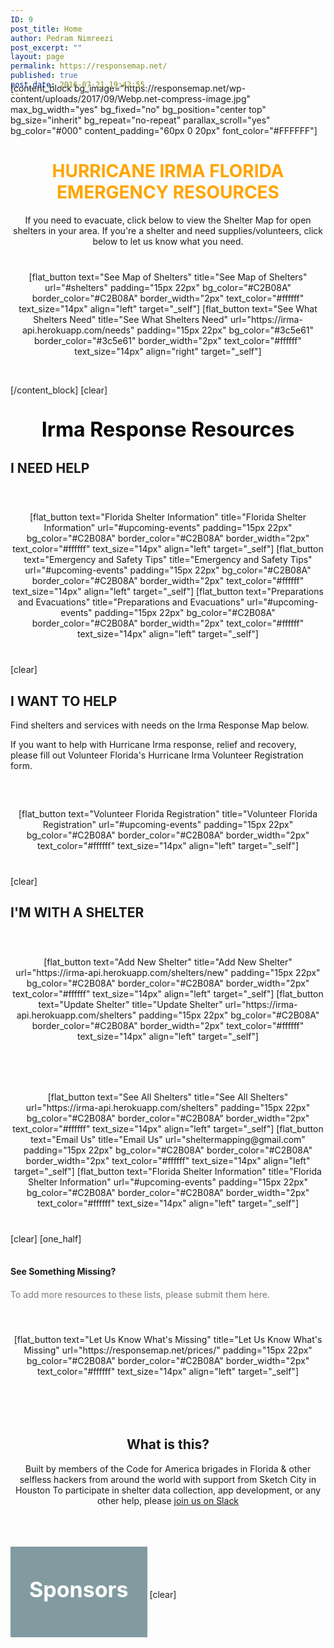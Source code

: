 ```yaml
---
ID: 9
post_title: Home
author: Pedram Nimreezi
post_excerpt: ""
layout: page
permalink: https://responsemap.net/
published: true
post_date: 2016-07-21 19:42:55
---
```

<div style="margin-top: -40px;"></div>
[content_block bg_image="https://responsemap.net/wp-content/uploads/2017/09/Webp.net-compress-image.jpg" max_bg_width="yes" bg_fixed="no" bg_position="center top" bg_size="inherit" bg_repeat="no-repeat" parallax_scroll="yes" bg_color="#000" content_padding="60px 0 20px" font_color="#FFFFFF"]
<div style="text-align: center;">
<h1 class="h1-hero" style="color: orange;">HURRICANE IRMA
FLORIDA EMERGENCY RESOURCES</h1>
<div id="forms" class="hero-content">
<div class="hero-intro">If you need to evacuate, click below to view the Shelter Map for open shelters in your area.
If you're a shelter and need supplies/volunteers, click below to let us know what you need.</div>
</div>
<div style="display: inline-block; padding: 40px 0; text-align: center;">[flat_button text="See Map of Shelters" title="See Map of Shelters" url="#shelters" padding="15px 22px" bg_color="#C2B08A" border_color="#C2B08A" border_width="2px" text_color="#ffffff" text_size="14px" align="left" target="_self"] [flat_button text="See What Shelters Need" title="See What Shelters Need" url="https://irma-api.herokuapp.com/needs" padding="15px 22px" bg_color="#3c5e61" border_color="#3c5e61" border_width="2px" text_color="#ffffff" text_size="14px" align="right" target="_self"]</div>
</div>
<div style="text-align: center; margin-top: 5px;"><a href="#help"><i class="fa fa-angle-down circle-wrap" style="color: #ffffff; font-size: 1.5em;"><!-- icon --></i></a></div>
[/content_block]
[clear]
<div style="text-align: center;">
<h3 style="margin: 35px 0 30px;"><span style="color: #000000; font-size: 32px;">Irma Response Resources</span></h3>
</div>
<div style="margin: 0 0 20px 0;"><a name="need-help"></a>
<h2>I NEED HELP</h2>
<div style="display: inline-block; padding: 40px 0; text-align: center;">[flat_button text="Florida Shelter Information" title="Florida Shelter Information" url="#upcoming-events" padding="15px 22px" bg_color="#C2B08A" border_color="#C2B08A" border_width="2px" text_color="#ffffff" text_size="14px" align="left" target="_self"]
[flat_button text="Emergency and Safety Tips" title="Emergency and Safety Tips" url="#upcoming-events" padding="15px 22px" bg_color="#C2B08A" border_color="#C2B08A" border_width="2px" text_color="#ffffff" text_size="14px" align="left" target="_self"]
[flat_button text="Preparations and Evacuations" title="Preparations and Evacuations" url="#upcoming-events" padding="15px 22px" bg_color="#C2B08A" border_color="#C2B08A" border_width="2px" text_color="#ffffff" text_size="14px" align="left" target="_self"]</div>
[clear]
<div style="margin: 0 0 20px 0;"><a name="can-help"></a>
<h2>I WANT TO HELP</h2>
<div class="res-subhead">

Find shelters and services with needs on the Irma Response Map below.

If you want to help with Hurricane Irma response, relief and recovery, please fill out Volunteer Florida's Hurricane Irma Volunteer Registration form.

</div>
<div class="card-block"></div>
</div>
</div>
<div style="display: inline-block; padding: 40px 0; text-align: center;">[flat_button text="Volunteer Florida Registration" title="Volunteer Florida Registration" url="#upcoming-events" padding="15px 22px" bg_color="#C2B08A" border_color="#C2B08A" border_width="2px" text_color="#ffffff" text_size="14px" align="left" target="_self"]</div>
[clear]
<div style="margin: 0 0 20px 0;"><a name="have-shelter"></a>
<h2>I'M WITH A SHELTER</h2>
<div style="display: inline-block; padding: 40px 0; text-align: center;">[flat_button text="Add New Shelter" title="Add New Shelter" url="https://irma-api.herokuapp.com/shelters/new" padding="15px 22px" bg_color="#C2B08A" border_color="#C2B08A" border_width="2px" text_color="#ffffff" text_size="14px" align="left" target="_self"]
[flat_button text="Update Shelter" title="Update Shelter" url="https://irma-api.herokuapp.com/shelters" padding="15px 22px" bg_color="#C2B08A" border_color="#C2B08A" border_width="2px" text_color="#ffffff" text_size="14px" align="left" target="_self"]</div>
<div style="display: inline-block; padding: 40px 0; text-align: center;">[flat_button text="See All Shelters" title="See All Shelters" url="https://irma-api.herokuapp.com/shelters" padding="15px 22px" bg_color="#C2B08A" border_color="#C2B08A" border_width="2px" text_color="#ffffff" text_size="14px" align="left" target="_self"]
[flat_button text="Email Us" title="Email Us" url="sheltermapping@gmail.com" padding="15px 22px" bg_color="#C2B08A" border_color="#C2B08A" border_width="2px" text_color="#ffffff" text_size="14px" align="left" target="_self"]
[flat_button text="Florida Shelter Information" title="Florida Shelter Information" url="#upcoming-events" padding="15px 22px" bg_color="#C2B08A" border_color="#C2B08A" border_width="2px" text_color="#ffffff" text_size="14px" align="left" target="_self"]</div>
[clear]
[one_half]
<h4 style="margin: 35px 0 0;">See Something Missing?</h4>
<div style="margin: 20px 0 5px; color: #777777;">To add more resources to these lists, please submit them here.</div>
<div style="display: inline-block; padding: 50px 0; text-align: center;">[flat_button text="Let Us Know What's Missing" title="Let Us Know What's Missing" url="https://responsemap.net/prices/" padding="15px 22px" bg_color="#C2B08A" border_color="#C2B08A" border_width="2px" text_color="#ffffff" text_size="14px" align="left" target="_self"]</div>
&nbsp;
<div style="text-align: center;">
<h2>What is this?</h2>
<p class="break-word">Built by members of the Code for America brigades in Florida &amp; other selfless hackers from around the world with support from Sketch City in Houston
To participate in shelter data collection, app development, or any other help, please <a href="https://irma-response-slack.herokuapp.com/">join us on Slack</a></p>

<h3 style="margin: 35px 0 30px;"></h3>
</div>
<div style="background-color: rgba(8, 59, 68, 0.50); display: inline-block; padding: 30px; margin: 30px 0 0 0;">
<h4 style="margin-bottom: 25px;"><span style="font-size: 34px; color: #ffffff; line-height: 1.2; font-weight: bold;">Sponsors</span></h4>
<div style="line-height: 1.6; color: #ffffff;"></div>
<div class="clear" style="margin-top: 20px;"></div>
</div>
[clear]

</div>